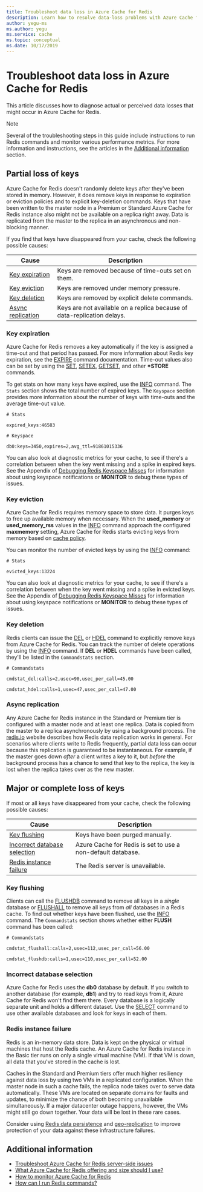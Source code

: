```yaml
---
title: Troubleshoot data loss in Azure Cache for Redis
description: Learn how to resolve data-loss problems with Azure Cache for Redis, such as partial loss of keys, key expiration, or complete loss of keys.
author: yegu-ms
ms.author: yegu
ms.service: cache
ms.topic: conceptual
ms.date: 10/17/2019
---
```


# Troubleshoot data loss in Azure Cache for Redis

This article discusses how to diagnose actual or perceived data losses that might occur in Azure Cache for Redis.

> [!NOTE]
> Several of the troubleshooting steps in this guide include instructions to run Redis commands and monitor various performance metrics. For more information and instructions, see the articles in the [Additional information](#additional-information) section.
>

## Partial loss of keys

Azure Cache for Redis doesn't randomly delete keys after they've been stored in memory. However, it does remove keys in response to expiration or eviction policies and to explicit key-deletion commands. Keys that have been written to the master node in a Premium or Standard Azure Cache for Redis instance also might not be available on a replica right away. Data is replicated from the master to the replica in an asynchronous and non-blocking manner.

If you find that keys have disappeared from your cache, check the following possible causes:

| Cause | Description |
|---|---|
| [Key expiration](#key-expiration) | Keys are removed because of time-outs set on them. |
| [Key eviction](#key-eviction) | Keys are removed under memory pressure. |
| [Key deletion](#key-deletion) | Keys are removed by explicit delete commands. |
| [Async replication](#async-replication) | Keys are not available on a replica because of data-replication delays. |

### Key expiration

Azure Cache for Redis removes a key automatically if the key is assigned a time-out and that period has passed. For more information about Redis key expiration, see the [EXPIRE](https://redis.io/commands/expire) command documentation. Time-out values also can be set by using the [SET](https://redis.io/commands/set), [SETEX](https://redis.io/commands/setex), [GETSET](https://redis.io/commands/getset), and other **\*STORE** commands.

To get stats on how many keys have expired, use the [INFO](https://redis.io/commands/info) command. The `Stats` section shows the total number of expired keys. The `Keyspace` section provides more information about the number of keys with time-outs and the average time-out value.

```
# Stats

expired_keys:46583

# Keyspace

db0:keys=3450,expires=2,avg_ttl=91861015336
```

You can also look at diagnostic metrics for your cache, to see if there's a correlation between when the key went missing and a spike in expired keys. See the Appendix of [Debugging Redis Keyspace Misses](https://gist.github.com/JonCole/4a249477142be839b904f7426ccccf82#appendix) for information about using keyspace notifications or **MONITOR** to debug these types of issues.

### Key eviction

Azure Cache for Redis requires memory space to store data. It purges keys to free up available memory when necessary. When the **used_memory** or **used_memory_rss** values in the [INFO](https://redis.io/commands/info) command approach the configured **maxmemory** setting, Azure Cache for Redis starts evicting keys from memory based on [cache policy](https://redis.io/topics/lru-cache).

You can monitor the number of evicted keys by using the [INFO](https://redis.io/commands/info) command:

```
# Stats

evicted_keys:13224
```

You can also look at diagnostic metrics for your cache, to see if there's a correlation between when the key went missing and a spike in evicted keys. See the Appendix of [Debugging Redis Keyspace Misses](https://gist.github.com/JonCole/4a249477142be839b904f7426ccccf82#appendix) for information about using keyspace notifications or **MONITOR** to debug these types of issues.

### Key deletion

Redis clients can issue the [DEL](https://redis.io/commands/del) or [HDEL](https://redis.io/commands/hdel) command to explicitly remove keys from Azure Cache for Redis. You can track the number of delete operations by using the [INFO](https://redis.io/commands/info) command. If **DEL** or **HDEL** commands have been called, they'll be listed in the `Commandstats` section.

```
# Commandstats

cmdstat_del:calls=2,usec=90,usec_per_call=45.00

cmdstat_hdel:calls=1,usec=47,usec_per_call=47.00
```

### Async replication

Any Azure Cache for Redis instance in the Standard or Premium tier is configured with a master node and at least one replica. Data is copied from the master to a replica asynchronously by using a background process. The [redis.io](https://redis.io/topics/replication) website describes how Redis data replication works in general. For scenarios where clients write to Redis frequently, partial data loss can occur because this replication is guaranteed to be instantaneous. For example, if the master goes down *after* a client writes a key to it, but *before* the background process has a chance to send that key to the replica, the key is lost when the replica takes over as the new master.

## Major or complete loss of keys

If most or all keys have disappeared from your cache, check the following possible causes:

| Cause | Description |
|---|---|
| [Key flushing](#key-flushing) | Keys have been purged manually. |
| [Incorrect database selection](#incorrect-database-selection) | Azure Cache for Redis is set to use a non-default database. |
| [Redis instance failure](#redis-instance-failure) | The Redis server is unavailable. |

### Key flushing

Clients can call the [FLUSHDB](https://redis.io/commands/flushdb) command to remove all keys in a *single* database or [FLUSHALL](https://redis.io/commands/flushall) to remove all keys from *all* databases in a Redis cache. To find out whether keys have been flushed, use the [INFO](https://redis.io/commands/info) command. The `Commandstats` section shows whether either **FLUSH** command has been called:

```
# Commandstats

cmdstat_flushall:calls=2,usec=112,usec_per_call=56.00

cmdstat_flushdb:calls=1,usec=110,usec_per_call=52.00
```

### Incorrect database selection

Azure Cache for Redis uses the **db0** database by default. If you switch to another database (for example, **db1**) and try to read keys from it, Azure Cache for Redis won't find them there. Every database is a logically separate unit and holds a different dataset. Use the [SELECT](https://redis.io/commands/select) command to use other available databases and look for keys in each of them.

### Redis instance failure

Redis is an in-memory data store. Data is kept on the physical or virtual machines that host the Redis cache. An Azure Cache for Redis instance in the Basic tier runs on only a single virtual machine (VM). If that VM is down, all data that you've stored in the cache is lost. 

Caches in the Standard and Premium tiers offer much higher resiliency against data loss by using two VMs in a replicated configuration. When the master node in such a cache fails, the replica node takes over to serve data automatically. These VMs are located on separate domains for faults and updates, to minimize the chance of both becoming unavailable simultaneously. If a major datacenter outage happens, however, the VMs might still go down together. Your data will be lost in these rare cases.

Consider using [Redis data persistence](https://redis.io/topics/persistence) and [geo-replication](https://docs.microsoft.com/azure/azure-cache-for-redis/cache-how-to-geo-replication) to improve protection of your data against these infrastructure failures.

## Additional information

- [Troubleshoot Azure Cache for Redis server-side issues](cache-troubleshoot-server.md)
- [What Azure Cache for Redis offering and size should I use?](cache-faq.md#what-azure-cache-for-redis-offering-and-size-should-i-use)
- [How to monitor Azure Cache for Redis](cache-how-to-monitor.md)
- [How can I run Redis commands?](cache-faq.md#how-can-i-run-redis-commands)
